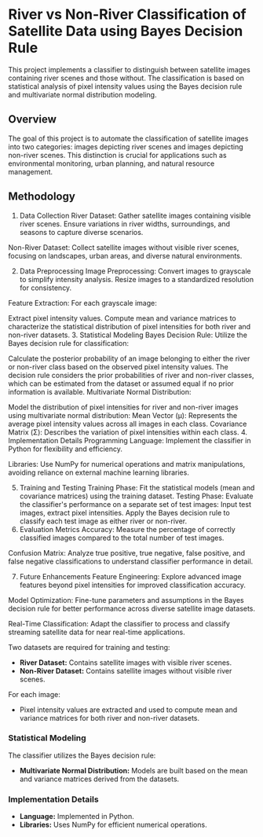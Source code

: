 
# River vs Non-River Classification of Satellite Data using Bayes Decision Rule

This project implements a classifier to distinguish between satellite images containing river scenes and those without. The classification is based on statistical analysis of pixel intensity values using the Bayes decision rule and multivariate normal distribution modeling.

## Overview

The goal of this project is to automate the classification of satellite images into two categories: images depicting river scenes and images depicting non-river scenes. This distinction is crucial for applications such as environmental monitoring, urban planning, and natural resource management.

## Methodology
1. Data Collection
River Dataset: Gather satellite images containing visible river scenes. Ensure variations in river widths, surroundings, and seasons to capture diverse scenarios.

Non-River Dataset: Collect satellite images without visible river scenes, focusing on landscapes, urban areas, and diverse natural environments.

2. Data Preprocessing
Image Preprocessing: Convert images to grayscale to simplify intensity analysis. Resize images to a standardized resolution for consistency.

Feature Extraction: For each grayscale image:

Extract pixel intensity values.
Compute mean and variance matrices to characterize the statistical distribution of pixel intensities for both river and non-river datasets.
3. Statistical Modeling
Bayes Decision Rule: Utilize the Bayes decision rule for classification:

Calculate the posterior probability of an image belonging to either the river or non-river class based on the observed pixel intensity values.
The decision rule considers the prior probabilities of river and non-river classes, which can be estimated from the dataset or assumed equal if no prior information is available.
Multivariate Normal Distribution:

Model the distribution of pixel intensities for river and non-river images using multivariate normal distribution:
Mean Vector (μ): Represents the average pixel intensity values across all images in each class.
Covariance Matrix (Σ): Describes the variation of pixel intensities within each class.
4. Implementation Details
Programming Language: Implement the classifier in Python for flexibility and efficiency.

Libraries: Use NumPy for numerical operations and matrix manipulations, avoiding reliance on external machine learning libraries.

5. Training and Testing
Training Phase:
Fit the statistical models (mean and covariance matrices) using the training dataset.
Testing Phase:
Evaluate the classifier's performance on a separate set of test images:
Input test images, extract pixel intensities.
Apply the Bayes decision rule to classify each test image as either river or non-river.
6. Evaluation Metrics
Accuracy: Measure the percentage of correctly classified images compared to the total number of test images.

Confusion Matrix: Analyze true positive, true negative, false positive, and false negative classifications to understand classifier performance in detail.

7. Future Enhancements
Feature Engineering: Explore advanced image features beyond pixel intensities for improved classification accuracy.

Model Optimization: Fine-tune parameters and assumptions in the Bayes decision rule for better performance across diverse satellite image datasets.

Real-Time Classification: Adapt the classifier to process and classify streaming satellite data for near real-time applications.



Two datasets are required for training and testing:
- **River Dataset:** Contains satellite images with visible river scenes.
- **Non-River Dataset:** Contains satellite images without visible river scenes.

For each image:
- Pixel intensity values are extracted and used to compute mean and variance matrices for both river and non-river datasets.

### Statistical Modeling

The classifier utilizes the Bayes decision rule:
- **Multivariate Normal Distribution:** Models are built based on the mean and variance matrices derived from the datasets.

### Implementation Details

- **Language:** Implemented in Python.
- **Libraries:** Uses NumPy for efficient numerical operations.

